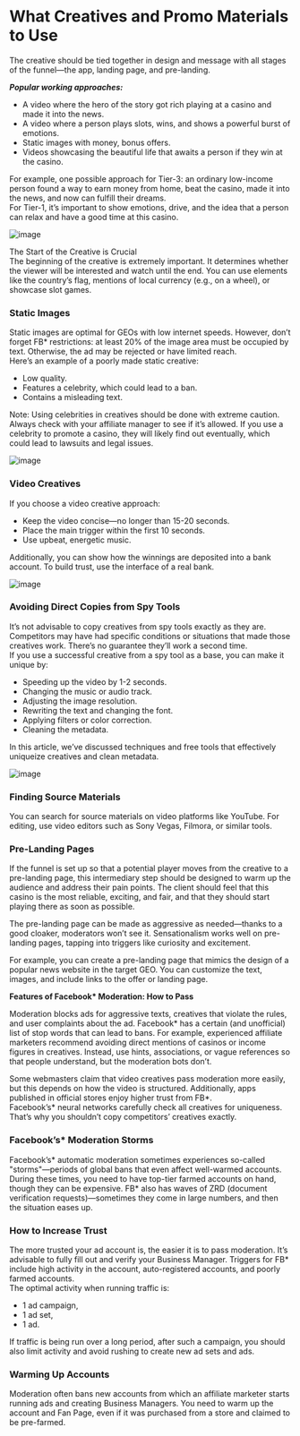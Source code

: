 # What Creatives and Promo Materials to Use

The creative should be tied together in design and message with all stages of the funnel—the app, landing page, and pre-landing.

***Popular working approaches:***

* A video where the hero of the story got rich playing at a casino and made it into the news.  
* A video where a person plays slots, wins, and shows a powerful burst of emotions.  
* Static images with money, bonus offers.  
* Videos showcasing the beautiful life that awaits a person if they win at the casino.

For example, one possible approach for Tier-3: an ordinary low-income person found a way to earn money from home, beat the casino, made it into the news, and now can fulfill their dreams.  
For Tier-1, it’s important to show emotions, drive, and the idea that a person can relax and have a good time at this casino.

![image](/img/6.4/image1.webp)

The Start of the Creative is Crucial  
The beginning of the creative is extremely important. It determines whether the viewer will be interested and watch until the end. You can use elements like the country’s flag, mentions of local currency (e.g., on a wheel), or showcase slot games.  

### Static Images

Static images are optimal for GEOs with low internet speeds. However, don’t forget FB\* restrictions: at least 20% of the image area must be occupied by text. Otherwise, the ad may be rejected or have limited reach.  
Here’s an example of a poorly made static creative:

* Low quality.  
* Features a celebrity, which could lead to a ban.  
* Contains a misleading text.

Note: Using celebrities in creatives should be done with extreme caution. Always check with your affiliate manager to see if it’s allowed. If you use a celebrity to promote a casino, they will likely find out eventually, which could lead to lawsuits and legal issues.

![image](/img/6.4/image2.webp) 

### Video Creatives

If you choose a video creative approach:

* Keep the video concise—no longer than 15-20 seconds.  
* Place the main trigger within the first 10 seconds.  
* Use upbeat, energetic music.

Additionally, you can show how the winnings are deposited into a bank account. To build trust, use the interface of a real bank.

![image](/img/6.4/image3.webp) 

### Avoiding Direct Copies from Spy Tools

It’s not advisable to copy creatives from spy tools exactly as they are. Competitors may have had specific conditions or situations that made those creatives work. There’s no guarantee they’ll work a second time.  
If you use a successful creative from a spy tool as a base, you can make it unique by:

* Speeding up the video by 1-2 seconds.  
* Changing the music or audio track.  
* Adjusting the image resolution.  
* Rewriting the text and changing the font.  
* Applying filters or color correction.  
* Cleaning the metadata.

In this article, we’ve discussed techniques and free tools that effectively uniqueize creatives and clean metadata.  

![image](/img/6.4/image4.webp) 

### Finding Source Materials

You can search for source materials on video platforms like YouTube. For editing, use video editors such as Sony Vegas, Filmora, or similar tools.

### Pre-Landing Pages

If the funnel is set up so that a potential player moves from the creative to a pre-landing page, this intermediary step should be designed to warm up the audience and address their pain points. The client should feel that this casino is the most reliable, exciting, and fair, and that they should start playing there as soon as possible.

The pre-landing page can be made as aggressive as needed—thanks to a good cloaker, moderators won’t see it. Sensationalism works well on pre-landing pages, tapping into triggers like curiosity and excitement.

For example, you can create a pre-landing page that mimics the design of a popular news website in the target GEO. You can customize the text, images, and include links to the offer or landing page.

**Features of Facebook\* Moderation: How to Pass**

Moderation blocks ads for aggressive texts, creatives that violate the rules, and user complaints about the ad. Facebook\* has a certain (and unofficial) list of stop words that can lead to bans. For example, experienced affiliate marketers recommend avoiding direct mentions of casinos or income figures in creatives. Instead, use hints, associations, or vague references so that people understand, but the moderation bots don’t.

Some webmasters claim that video creatives pass moderation more easily, but this depends on how the video is structured. Additionally, apps published in official stores enjoy higher trust from FB\*.  
Facebook’s\* neural networks carefully check all creatives for uniqueness. That’s why you shouldn’t copy competitors’ creatives exactly.  

### Facebook’s\* Moderation Storms

Facebook’s\* automatic moderation sometimes experiences so-called "storms"—periods of global bans that even affect well-warmed accounts. During these times, you need to have top-tier farmed accounts on hand, though they can be expensive. FB\* also has waves of ZRD (document verification requests)—sometimes they come in large numbers, and then the situation eases up.  

### How to Increase Trust

The more trusted your ad account is, the easier it is to pass moderation. It’s advisable to fully fill out and verify your Business Manager. Triggers for FB\* include high activity in the account, auto-registered accounts, and poorly farmed accounts.  
The optimal activity when running traffic is:

* 1 ad campaign,  
* 1 ad set,  
* 1 ad.

If traffic is being run over a long period, after such a campaign, you should also limit activity and avoid rushing to create new ad sets and ads.  

### Warming Up Accounts

Moderation often bans new accounts from which an affiliate marketer starts running ads and creating Business Managers. You need to warm up the account and Fan Page, even if it was purchased from a store and claimed to be pre-farmed.